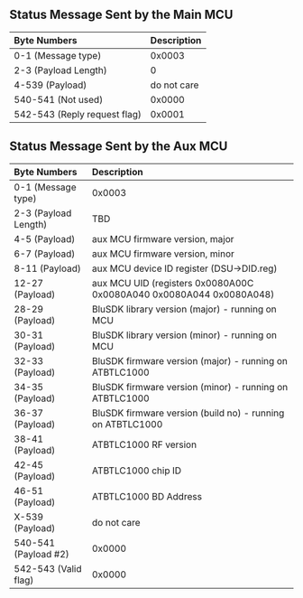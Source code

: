 ## [](#header-2) Status Message Sent by the Main MCU 
| Byte Numbers         | Description |
|:---------------------|:------------|
| 0-1 (Message type)   | 0x0003      |
| 2-3 (Payload Length) | 0           |
| 4-539 (Payload)      | do not care |
| 540-541 (Not used)   | 0x0000 |
| 542-543 (Reply request flag) | 0x0001 |


## [](#header-2) Status Message Sent by the Aux MCU 
  
| Byte Numbers         | Description |
|:---------------------|:------------|
| 0-1 (Message type)   | 0x0003      |
| 2-3 (Payload Length) | TBD         |
| 4-5 (Payload)        | aux MCU firmware version, major |
| 6-7 (Payload)        | aux MCU firmware version, minor |
| 8-11 (Payload)       | aux MCU device ID register (DSU->DID.reg) |
| 12-27 (Payload)      | aux MCU UID (registers 0x0080A00C 0x0080A040 0x0080A044 0x0080A048) |
| 28-29 (Payload)      | BluSDK library version (major) - running on MCU |
| 30-31 (Payload)      | BluSDK library version (minor) - running on MCU |
| 32-33 (Payload)      | BluSDK firmware version (major) - running on ATBTLC1000 |
| 34-35 (Payload)      | BluSDK firmware version (minor) - running on ATBTLC1000 |
| 36-37 (Payload)      | BluSDK firmware version (build no) - running on ATBTLC1000 |
| 38-41 (Payload)      | ATBTLC1000 RF version |
| 42-45 (Payload)      | ATBTLC1000 chip ID |
| 46-51 (Payload)      | ATBTLC1000 BD Address |
| X-539 (Payload)      | do not care |
| 540-541 (Payload #2) | 0x0000 |
| 542-543 (Valid flag) | 0x0000 |
